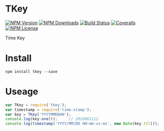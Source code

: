 TKey
==================


[![NPM Version][npm-image]][npm-url]
[![NPM Downloads][downloads-image]][npm-url]
[![Build Status][travis-image]][travis-url]
[![Coveralls][coveralls-image]][coveralls-url]
[![NPM License][license-image]][npm-url]


Time Key

# Install

```
npm install tkey --save
```


# Useage

```javascript
var TKey = require('tkey');
var timestamp = require('time-stamp');
var key = TKey('YYYYMMDDHH');
console.log(key.one());		// 2016061112
console.log(timestamp('YYYY/MM/DD HH:mm:ss:ms', new Date(key.ttl)));	// 2016/06/11 13:00:00:00
```


[npm-image]: http://img.shields.io/npm/v/tkey.svg
[downloads-image]: http://img.shields.io/npm/dm/tkey.svg
[npm-url]: https://www.npmjs.org/package/tkey
[travis-image]: http://img.shields.io/travis/Bacra/node-tkey/master.svg?label=linux
[travis-url]: https://travis-ci.org/Bacra/node-tkey
[coveralls-image]: https://img.shields.io/coveralls/Bacra/node-tkey.svg
[coveralls-url]: https://coveralls.io/github/Bacra/node-tkey
[license-image]: http://img.shields.io/npm/l/tkey.svg
